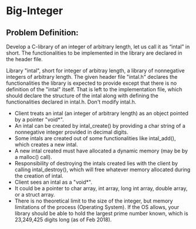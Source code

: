 # Big-Integer

## Problem Definition:
Develop a C-library of an integer of arbitrary length, let us call it as “intal” in short. 
The functionalities to be implemented in the library are declared in the header file.

Library "intal", short for integer of arbitray length, a library of nonnegative integers of 
arbitrary length. The given header file "intal.h" declares the functionalities the library is 
expected to provide except that there is no definition of the "intal" itself. That is left to
the implementation file, which should declare the structure of the intal along with defining
the functionalities declared in intal.h. Don't modify intal.h. 

- Client treats an intal (an integer of arbitrary length) as an object pointed by a pointer "void*".
- An intal can be created by intal_create() by providing a char string of a nonnegative integer provided in decimal digits. 
- Some intals are created out of some functionalities like intal_add(), which creates a new intal. 
- A new intal created must have allocated a dynamic memory (may be by a malloc() call). 
- Responsibility of destroying the intals created lies with the client by calling intal_destroy(), which will free whatever memory allocated during the creation of intal.
- Client sees an intal as a "void*". 
- It could be a pointer to char array, int array, long int array, double array, or a struct array. 
- There is no theoretical limit to the size of the integer, but memory limitations of the process (Operating System). If the OS allows, your library should be able to hold the largest prime number known, which is 23,249,425 digits long (as of Feb 2018).
